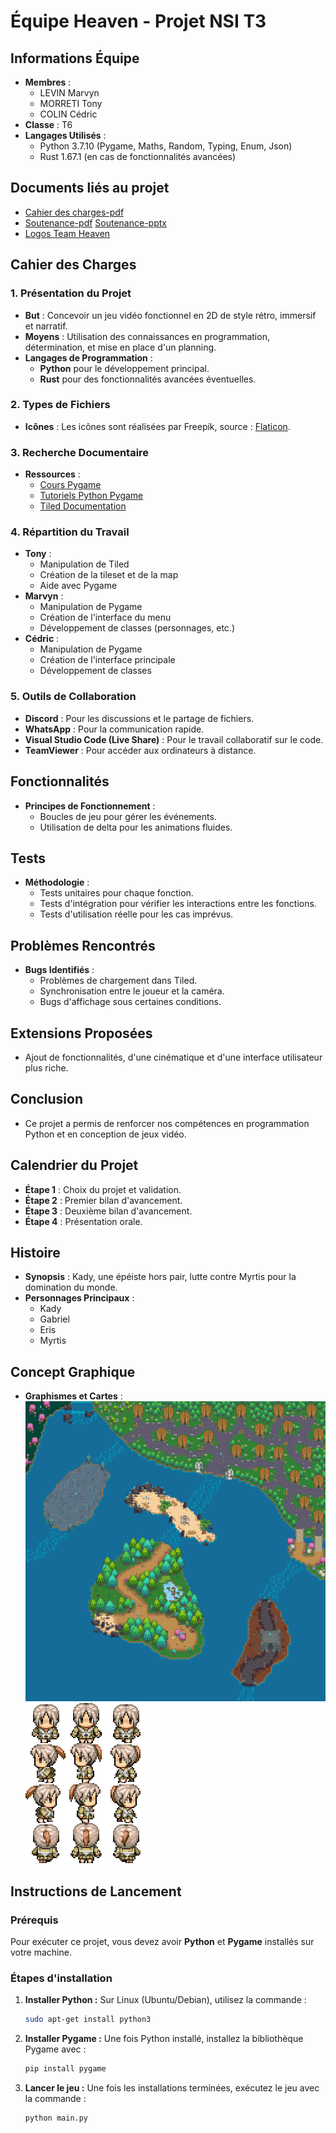 # Équipe Heaven - Projet NSI T3

## Informations Équipe
- **Membres** :
  - LEVIN Marvyn
  - MORRETI Tony
  - COLIN Cédric
- **Classe** : T6
- **Langages Utilisés** :
  - Python 3.7.10 (Pygame, Maths, Random, Typing, Enum, Json)
  - Rust 1.67.1 (en cas de fonctionnalités avancées)

## Documents liés au projet
- [Cahier des charges-pdf](./docs/cahierDesChargesTerm.pdf)
- [Soutenance-pdf](./docs/projetHeaven.pdf) [Soutenance-pptx](./docs/projetHeaven.pptx)
- [Logos Team Heaven](./docs/logos/)

## Cahier des Charges

### 1. Présentation du Projet
- **But** : Concevoir un jeu vidéo fonctionnel en 2D de style rétro, immersif et narratif.
- **Moyens** : Utilisation des connaissances en programmation, détermination, et mise en place d'un planning.
- **Langages de Programmation** :
  - **Python** pour le développement principal.
  - **Rust** pour des fonctionnalités avancées éventuelles.

### 2. Types de Fichiers
- **Icônes** : Les icônes sont réalisées par Freepik, source : [Flaticon](https://www.flaticon.com).

### 3. Recherche Documentaire
- **Ressources** :
  - [Cours Pygame](https://www.pygame.org/docs/)
  - [Tutoriels Python Pygame](https://pythonprogramming.net/pygame-python-3/)
  - [Tiled Documentation](https://doc.mapeditor.org/en/stable/manual/index.html)
  
### 4. Répartition du Travail
- **Tony** :
  - Manipulation de Tiled
  - Création de la tileset et de la map
  - Aide avec Pygame
- **Marvyn** :
  - Manipulation de Pygame
  - Création de l'interface du menu
  - Développement de classes (personnages, etc.)
- **Cédric** :
  - Manipulation de Pygame
  - Création de l'interface principale
  - Développement de classes

### 5. Outils de Collaboration
- **Discord** : Pour les discussions et le partage de fichiers.
- **WhatsApp** : Pour la communication rapide.
- **Visual Studio Code (Live Share)** : Pour le travail collaboratif sur le code.
- **TeamViewer** : Pour accéder aux ordinateurs à distance.

## Fonctionnalités
- **Principes de Fonctionnement** :
  - Boucles de jeu pour gérer les événements.
  - Utilisation de delta pour les animations fluides.

## Tests
- **Méthodologie** :
  - Tests unitaires pour chaque fonction.
  - Tests d'intégration pour vérifier les interactions entre les fonctions.
  - Tests d'utilisation réelle pour les cas imprévus.

## Problèmes Rencontrés
- **Bugs Identifiés** :
  - Problèmes de chargement dans Tiled.
  - Synchronisation entre le joueur et la caméra.
  - Bugs d'affichage sous certaines conditions.

## Extensions Proposées
- Ajout de fonctionnalités, d'une cinématique et d'une interface utilisateur plus riche.

## Conclusion
- Ce projet a permis de renforcer nos compétences en programmation Python et en conception de jeux vidéo.

## Calendrier du Projet
- **Étape 1** : Choix du projet et validation.
- **Étape 2** : Premier bilan d'avancement.
- **Étape 3** : Deuxième bilan d'avancement.
- **Étape 4** : Présentation orale.

## Histoire
- **Synopsis** : Kady, une épéiste hors pair, lutte contre Myrtis pour la domination du monde.
- **Personnages Principaux** :
  - Kady
  - Gabriel
  - Eris
  - Myrtis

## Concept Graphique
- **Graphismes et Cartes** : ![Map](./map/start_map2.png) ![Personages](./assets/player/kady.png)

## Instructions de Lancement

### Prérequis
Pour exécuter ce projet, vous devez avoir **Python** et **Pygame** installés sur votre machine.

### Étapes d'installation

1. **Installer Python :**
   Sur Linux (Ubuntu/Debian), utilisez la commande :
   ```bash
   sudo apt-get install python3
   ```

2. **Installer Pygame :**
   Une fois Python installé, installez la bibliothèque Pygame avec :
   ```bash
   pip install pygame
   ```

3. **Lancer le jeu :**
   Une fois les installations terminées, exécutez le jeu avec la commande :
   ```bash
   python main.py
   ```